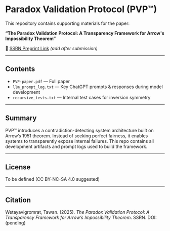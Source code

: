 # Paradox Validation Protocol (PVP™)

This repository contains supporting materials for the paper:

**“The Paradox Validation Protocol: A Transparency Framework for Arrow's Impossibility Theorem”**

📄 [SSRN Preprint Link](https://ssrn.com/abstract/xxxxxxx) *(add after submission)*

---

## Contents

- `PVP-paper.pdf` — Full paper
- `llm_prompt_log.txt` — Key ChatGPT prompts & responses during model development
- `recursive_tests.txt` — Internal test cases for inversion symmetry

---

## Summary

PVP™ introduces a contradiction-detecting system architecture built on Arrow’s 1951 theorem. Instead of seeking perfect fairness, it enables systems to transparently expose internal failures. This repo contains all development artifacts and prompt logs used to build the framework.

---

## License

To be defined (CC BY-NC-SA 4.0 suggested)

---

## Citation

Wetayavigromrat, Tawan. (2025). *The Paradox Validation Protocol: A Transparency Framework for Arrow’s Impossibility Theorem*. SSRN. DOI: (pending)
